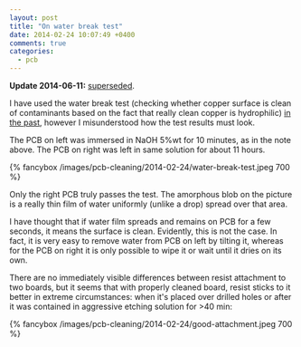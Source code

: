 ```yaml
---
layout: post
title: "On water break test"
date: 2014-02-24 10:07:49 +0400
comments: true
categories:
  - pcb
---
```


**Update 2014-06-11:** [superseded](/notes/2014-06-11/producing-pcbs-using-photolitography/#preparation).

I have used the water break test (checking whether copper surface is clean of contaminants
based on the fact that really clean copper is hydrophilic) [in the past][photoresist], however
I misunderstood how the test results must look.

[photoresist]: /notes/2014-02-16/optimizing-for-best-photoresist-adhesion/#interlude-water-break-test

<!-- more -->

The PCB on left was immersed in NaOH 5%wt for 10 minutes, as in the note above.
The PCB on right was left in same solution for about 11 hours.

{% fancybox /images/pcb-cleaning/2014-02-24/water-break-test.jpeg 700 %}

Only the right PCB truly passes the test. The amorphous blob on the picture is a really
thin film of water uniformly (unlike a drop) spread over that area.

I have thought that if water film spreads and remains on PCB for a few seconds, it means
the surface is clean. Evidently, this is not the case. In fact, it is very easy to remove
water from PCB on left by tilting it, whereas for the PCB on right it is only possible to
wipe it or wait until it dries on its own.

There are no immediately visible differences between resist attachment to two boards, but
it seems that with properly cleaned board, resist sticks to it better in extreme circumstances:
when it's placed over drilled holes or after it was contained in aggressive etching solution
for >40 min:

{% fancybox /images/pcb-cleaning/2014-02-24/good-attachment.jpeg 700 %}

